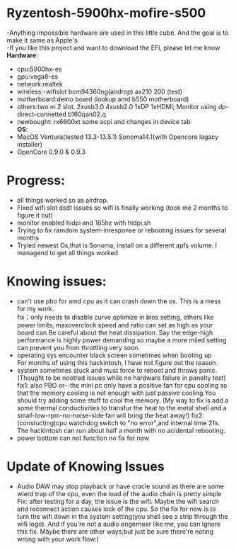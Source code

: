 # Ryzentosh-5900hx-mofire-s500
 -Anything impossible hardware are used in this little cube. And the goal is to make it same as Apple's\
 -If you like this project and want to download the EFI, please let me know \
**Hardware**:
- cpu:5900hx-es
- gpu:vega8-es
- network:realtek
- wireless:-wifislot bcm94360ng(airdrop) ax210 200 (test)
- motherboard:demo board (lookup amd b550 motherboard)
- others:two m.2 slot. 2xusb3.0 4xusb2.0 1xDP 1xHDMI; Monitor using dp-direct-connetted b160qan02.q
- newbought: rx6600xt some acpi and changes in device tab
           \
**OS**:
- MacOS Ventura(tested 13.3-13.5.1) Sonoma14.1(with Opencore lagacy installer)
- OpenCore 0.9.0 & 0.9.3

 # Progress:
 - all things worked so as airdrop.
 - Fixed wifi slot dsdt issues so wifi is finally working (took me 2 months to figure it out) 
 - monitor enabled hidpi and 165hz with hidpi.sh
 - Trying to fix ramdom system-inresponse or rebooting issues for several months
 - Tryied newest Os,that is Sonoma, install on a different apfs volume. I managend to get all things worked
 # Knowing issues:
  - can't use pbo for amd cpu as it can crash down the os. This is a mess for my work.\
    fix：only needs to disable curve optimize in bios setting, others like power limits, maxoverclock speed and ratio can set as high as your board can
    Be careful about the heat dissipation. Say the edge-high performance is highly power demanding.so maybe a more miled setting can prevent you from throttling very soon.
  - operating sys encounter black screen sometimes when booting up\
    For months of using this hackintosh, I have not figure out the reason.
  - system sometimes stuck and must force to reboot and throws panic.(Thought to be nootred issues while no hardware failure in panelty test)\
    fix1: also PBO or--the mini pc only have a positive fan for cpu cooling so that the memory cooling is not enough with just passive cooling.You should try adding some stuff to cool the memory. (My way to fix is add a some thermal conductivities to transfur the heat to the metal shell and a small-low-rpm-no-noise-side fan will bring the heat away!)
    fix2: (constucting)cpu watchdog switch to "no error",and internal time 21s. The hackintosh can run about half a month with no acidental rebooting.
  - power bottom can not function
    no fix for now
 # Update of Knowing Issues
 - Audio DAW may stop playback or have cracle sound as there are some wierd trap of the cpu, even the load of the audio chain is pretty simple
   Fix: after testing for a day, the issue is the wifi. Maybe the wifi search and reconnect action causes lock of the cpu. So the fix for now is to turn the wifi down in the system setting(you shell see a strip through the wifi logo). And if you're not a audio engerneer like me, you can ignore this fix. Maybe there are other ways,but just be sure there're noting wrong with your work flow:)
